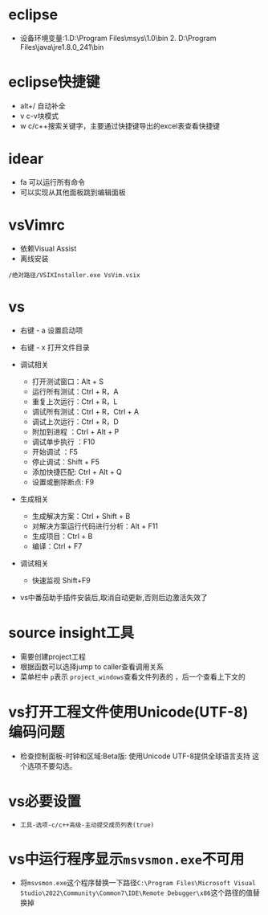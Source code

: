 # eclipse

- 设备环境变量:1.D:\Program Files\msys\1.0\bin 2. D:\Program Files\java\jre1.8.0_241\bin

# eclipse快捷键

- alt+/ 自动补全
- <leader>v c-v块模式
- <leader>w c/c++搜索关键字，主要通过快捷键导出的excel表查看快捷键

# idear

- <leaderf>fa 可以运行所有命令
- <esc>可以实现从其他面板跳到编辑面板

# vsVimrc

- 依赖Visual Assist
- 离线安装

```
/绝对路径/VSIXInstaller.exe VsVim.vsix
```

# vs

- 右键 - a 设置启动项
- 右键 - x 打开文件目录
- 调试相关
  - 打开测试窗口：Alt + S
  - 运行所有测试：Ctrl + R，A
  - 重复上次运行：Ctrl + R，L
  - 调试所有测试：Ctrl + R，Ctrl + A
  - 调试上次运行：Ctrl + R，D
  - 附加到进程 ：Ctrl + Alt + P
  - 调试单步执行 ：F10
  - 开始调试 ：F5 　
  - 停止调试：Shift + F5 　　
  - 添加快捷匹配: Ctrl + Alt + Q
  - 设置或删除断点: F9
- 生成相关
  - 生成解决方案：Ctrl + Shift + B
  - 对解决方案运行代码进行分析：Alt + F11
  - 生成项目：Ctrl + B
  - 编译：Ctrl + F7

- 调试相关
  - 快速监视 Shift+F9

- vs中番茄助手插件安装后,取消自动更新,否则后边激活失效了

# source insight工具

- 需要创建project工程
- 根据函数可以选择jump to caller查看调用关系
- 菜单栏中 `p`表示 `project_windows`查看文件列表的 ，后一个查看上下文的

# vs打开工程文件使用Unicode(UTF-8)编码问题

- 检查控制面板-时钟和区域:Beta版: 使用Unicode UTF-8提供全球语言支持 这个选项不要勾选。

# vs必要设置

- `工具-选项-c/c++高级-主动提交成员列表(true)`

# vs中运行程序显示`msvsmon.exe`不可用

- 将`msvsmon.exe`这个程序替换一下路径`C:\Program Files\Microsoft Visual Studio\2022\Community\Common7\IDE\Remote Debugger\x86`这个路径的值替换掉
